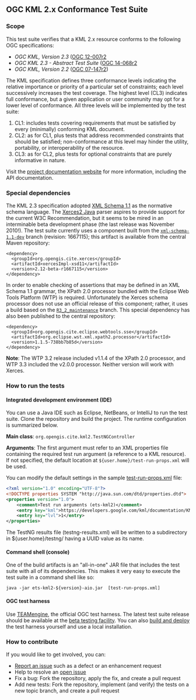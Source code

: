 ## OGC KML 2.x Conformance Test Suite

### Scope

This test suite verifies that a KML 2.x resource conforms to the following OGC 
specifications:

* _OGC KML, Version 2.3_ ([OGC 12-007r2](http://docs.opengeospatial.org/is/12-007r2/12-007r2.html) 
* _OGC KML 2.3 - Abstract Test Suite_ ([OGC 14-068r2](http://docs.opengeospatial.org/ts/14-068r2/14-068r2.html) 
* _OGC KML, Version 2.2_ ([OGC 07-147r2](http://portal.opengeospatial.org/files/?artifact_id=27810))

The KML specification defines three conformance levels indicating the relative 
importance or priority of a particular set of constraints; each level successively 
increases the test coverage. The highest level (CL3) indicates full conformance, 
but a given application or user community may opt for a lower level of conformance. 
All three levels will be implemented by the test suite:

1. CL1: includes tests covering requirements that must be satisfied by every 
(minimally) conforming KML document.
2. CL2: as for CL1, plus tests that address recommended constraints that should 
be satisfied; non-conformance at this level may hinder the utility, portability, 
or interoperability of the resource.
3. CL3: as for CL2, plus tests for optional constraints that are purely 
informative in nature.

Visit the [project documentation website](http://opengeospatial.github.io/ets-kml2/) 
for more information, including the API documentation.


### Special dependencies

The KML 2.3 specification adopted [XML Schema 1.1](http://www.w3.org/TR/xmlschema11-1/) 
as the normative schema language. The [Xerces2 Java](http://xerces.apache.org/xerces2-j/) 
parser aspires to provide support for the current W3C Recommendation, but it 
seems to be mired in an interminable beta development phase (the last release 
was November 2010!). The test suite currently uses a component built from the 
[`xml-schema-1.1-dev`](http://svn.apache.org/viewvc/xerces/java/branches/xml-schema-1.1-dev/) 
branch (revision: 1667115); this artifact is available from the central Maven 
repository:

    <dependency>
      <groupId>org.opengis.cite.xerces</groupId> 
      <artifactId>xercesImpl-xsd11</artifactId> 
      <version>2.12-beta-r1667115</version> 
    </dependency>

In order to enable checking of assertions that may be defined in an XML Schema 
1.1 grammar, the XPath 2.0 processor bundled with the Eclipse Web Tools Platform 
(WTP) is required. Unfortunately the Xerces schema processor does not use an 
official release of this component; rather, it uses a build based on the 
[`R3_2_maintenance`](http://git.eclipse.org/c/sourceediting/webtools.sourceediting.xpath.git/?h=R3_2_maintenance) 
branch. This special dependency has also been published to the central repository:

    <dependency> 
      <groupId>org.opengis.cite.eclipse.webtools.sse</groupId> 
      <artifactId>org.eclipse.wst.xml.xpath2.processor</artifactId> 
      <version>1.1.5-738bb7b85d</version> 
    </dependency>

__Note__: The WTP 3.2 release included v1.1.4 of the XPath 2.0 processor, and 
WTP 3.3 included the v2.0.0 processor. Neither version will work with Xerces.


### How to run the tests

#### Integrated development environment (IDE)
You can use a Java IDE such as Eclipse, NetBeans, or IntelliJ to run the test 
suite. Clone the repository and build the project. The runtime configuration 
is summarized below.

__Main class__: `org.opengis.cite.kml2.TestNGController`

__Arguments__: The first argument must refer to an XML properties file containing 
the required test run argument (a reference to a KML resource). If not specified, 
the default location at `${user.home}/test-run-props.xml` will be used.
   
You can modify the default settings in the sample [test-run-props.xml](src/main/config/test-run-props.xml) 
file:

```xml
<?xml version="1.0" encoding="UTF-8"?>
<!DOCTYPE properties SYSTEM "http://java.sun.com/dtd/properties.dtd">
<properties version="1.0">
    <comment>Test run arguments (ets-kml2)</comment>
    <entry key="kml">https://developers.google.com/kml/documentation/KML_Samples.kml</entry>
    <entry key="lvl">1</entry>
</properties>
```

The TestNG results file (testng-results.xml) will be written to a subdirectory 
in ${user.home}/testng/ having a UUID value as its name.

#### Command shell (console)

One of the build artifacts is an "all-in-one" JAR file that includes the test 
suite with all of its dependencies. This makes it very easy to execute the test 
suite in a command shell like so:

`java -jar ets-kml2-${version}-aio.jar  [test-run-props.xml]`

#### OGC test harness

Use [TEAMengine](https://github.com/opengeospatial/teamengine), the official 
OGC test harness. The latest test suite release should be available at the 
[beta testing facility](http://cite.opengeospatial.org/te2/). You can also 
[build and deploy](https://github.com/opengeospatial/teamengine) the test 
harness yourself and use a local installation.


### How to contribute

If you would like to get involved, you can:

* [Report an issue](https://github.com/opengeospatial/ets-kml2/issues) such as a defect or 
an enhancement request
* Help to resolve an [open issue](https://github.com/opengeospatial/ets-kml2/issues?q=is%3Aopen)
* Fix a bug: Fork the repository, apply the fix, and create a pull request
* Add new tests: Fork the repository, implement (and verify) the tests on a new topic branch, 
and create a pull request
